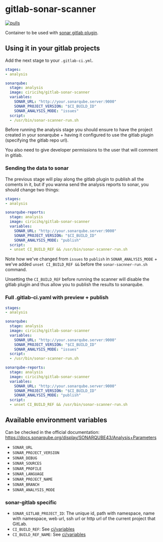 gitlab-sonar-scanner
====================

[![pulls][docker hub svg]][docker hub]

Container to be used with [sonar gitlab plugin][].

Using it in your gitlab projects
--------------------------------

Add the next stage to your `.gitlab-ci.yml`.

```yaml
stages:
- analysis

sonarqube:
  stage: analysis
  image: ciricihq/gitlab-sonar-scanner
  variables:
    SONAR_URL: "http://your.sonarqube.server:9000"
    SONAR_PROJECT_VERSION: "$CI_BUILD_ID"
    SONAR_ANALYSIS_MODE: "issues"
  script:
  - /usr/bin/sonar-scanner-run.sh
```

Before running the analysis stage you should ensure to have the project created
in your sonarqube + having it configured to use the gitlab plugin (specifying the
gitlab repo url).

You also need to give developer permissions to the user that will comment in gitlab.

### Sending the data to sonar

The previous stage will play along the gitlab plugin to publish all the coments
in it, but if you wanna send the analysis reports to sonar, you should change two
things:

~~~yaml
stages:
- analysis

sonarqube-reports:
  stage: analysis
  image: ciricihq/gitlab-sonar-scanner
  variables:
    SONAR_URL: "http://your.sonarqube.server:9000"
    SONAR_PROJECT_VERSION: "$CI_BUILD_ID"
    SONAR_ANALYSIS_MODE: "publish"
  script:
  - unset CI_BUILD_REF && /usr/bin/sonar-scanner-run.sh
~~~

Note how we've changed from `issues` to `publish` in `SONAR_ANALYSIS_MODE` +
we've added `unset CI_BUILD_REF &&` before the `sonar-sacnner-run.sh` command.

Unsetting the `CI_BUILD_REF` before running the scanner will disable the gitlab
plugin and thus allow you to publish the results to sonarqube.

### Full .gitlab-ci.yaml with preview + publish

~~~yaml
stages:
- analysis

sonarqube:
  stage: analysis
  image: ciricihq/gitlab-sonar-scanner
  variables:
    SONAR_URL: "http://your.sonarqube.server:9000"
    SONAR_PROJECT_VERSION: "$CI_BUILD_ID"
    SONAR_ANALYSIS_MODE: "issues"
  script:
  - /usr/bin/sonar-scanner-run.sh

sonarqube-reports:
  stage: analysis
  image: ciricihq/gitlab-sonar-scanner
  variables:
    SONAR_URL: "http://your.sonarqube.server:9000"
    SONAR_PROJECT_VERSION: "$CI_BUILD_ID"
    SONAR_ANALYSIS_MODE: "publish"
  script:
  - unset CI_BUILD_REF && /usr/bin/sonar-scanner-run.sh
~~~

## Available environment variables

Can be checked in the official documentation: https://docs.sonarqube.org/display/SONARQUBE43/Analysis+Parameters

- `SONAR_URL`
- `SONAR_PROJECT_VERSION`
- `SONAR_DEBUG`
- `SONAR_SOURCES`
- `SONAR_PROFILE`
- `SONAR_LANGUAGE`
- `SONAR_PROJECT_NAME`
- `SONAR_BRANCH`
- `SONAR_ANALYSIS_MODE`

### sonar-gitlab specific

- `SONAR_GITLAB_PROJECT_ID`: The unique id, path with namespace, name with namespace,
  web url, ssh url or http url of the current project that GitLab.
- `CI_BUILD_REF`: See [ci/variables][variables]
- `CI_BUILD_REF_NAME`: See [ci/variables][variables]

[sonar gitlab plugin]: https://github.com/gabrie-allaigre/sonar-gitlab-plugin
[variables]: https://docs.gitlab.com/ce/ci/variables
[docker hub]: https://hub.docker.com/r/ciricihq/gitlab-sonar-scanner

[docker hub svg]: https://img.shields.io/docker/pulls/ciricihq/gitlab-sonar-scanner.svg
